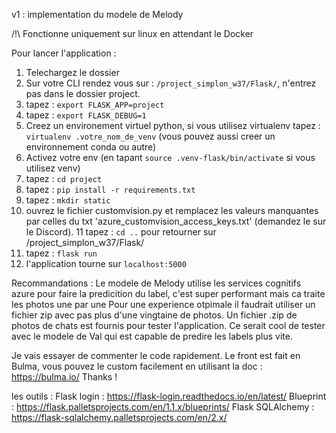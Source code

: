 v1 : implementation du modele de Melody

/!\ Fonctionne uniquement sur linux en attendant le Docker

Pour lancer l'application :
  1. Telechargez le dossier 
  2. Sur votre CLI rendez vous sur : ```/project_simplon_w37/Flask/```, n'entrez pas dans le dossier project.
  3. tapez : ```export FLASK_APP=project``` 
  4. tapez : ```export FLASK_DEBUG=1```
  5. Creez un environement virtuel python, si vous utilisez virtualenv tapez : ```virtualenv .votre_nom_de_venv```
(vous pouvez aussi creer un environnement conda ou autre)
  6. Activez votre env (en tapant ```source .venv-flask/bin/activate``` si vous utilisez venv)
  7. tapez :  ```cd project```
  8. tapez : ```pip install -r requirements.txt```
  9. tapez : ```mkdir static```
  10. ouvrez le fichier customvision.py et remplacez les valeurs manquantes par celles du txt 'azure_customvision_access_keys.txt' (demandez le sur le Discord).
  11 tapez : ```cd ..``` pour retourner sur /project_simplon_w37/Flask/
  12. tapez : ```flask run```
  13. l'application tourne sur ```localhost:5000```

Recommandations :
Le modele de Melody utilise les services cognitifs azure pour faire la predicition du label, c'est super performant mais ca traite les photos une par une
Pour une experience otpimale il faudrait utiliser un fichier zip avec pas plus d'une vingtaine de photos.
Un fichier .zip de photos de chats est fournis pour tester l'application.
Ce serait cool de tester avec le modele de Val qui est capable de predire les labels plus vite.

Je vais essayer de commenter le code rapidement. 
Le front est fait en Bulma, vous pouvez le custom facilement en utilisant la doc : https://bulma.io/
Thanks !

les outils :
Flask login : https://flask-login.readthedocs.io/en/latest/
Blueprint : https://flask.palletsprojects.com/en/1.1.x/blueprints/
Flask SQLAlchemy : https://flask-sqlalchemy.palletsprojects.com/en/2.x/
